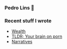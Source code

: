 ### Pedro Lins 🌊

### Recent stuff I wrote
- [Wealth](https://gist.github.com/sarmentow/e426a802e4f389f97fbf63d590fc4803) 
- [TLDR; Your brain on porn](https://gist.github.com/sarmentow/e7ca1b8b514942b2abcb8c89d9cd11e1)
- [Narratives](https://gist.github.com/sarmentow/b9b82ff38942b6c0d416facbe52810c8)

